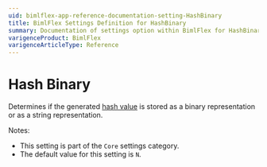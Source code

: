 ```yaml
---
uid: bimlflex-app-reference-documentation-setting-HashBinary
title: BimlFlex Settings Definition for HashBinary
summary: Documentation of settings option within BimlFlex for HashBinary
varigenceProduct: BimlFlex
varigenceArticleType: Reference
---
```


# Hash Binary

Determines if the generated [hash value](xref:bimlflex-concepts-hashing) is stored as a binary representation or as a string representation.

Notes:

* This setting is part of the `Core` settings category.
* The default value for this setting is `N`.
